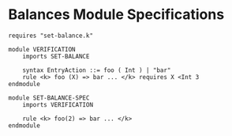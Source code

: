 Balances Module Specifications
==============================

```k
requires "set-balance.k"

module VERIFICATION
    imports SET-BALANCE

    syntax EntryAction ::= foo ( Int ) | "bar"
    rule <k> foo (X) => bar ... </k> requires X <Int 3
endmodule

module SET-BALANCE-SPEC
    imports VERIFICATION

    rule <k> foo(2) => bar ... </k>
endmodule
```
